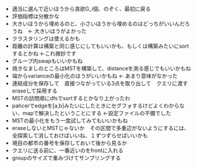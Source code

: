 - 適当に選んで近いほうから貪欲G_i個、のぞく、最初に戻る
- 評価指標は分散かな
- 大きいほうから埋めるのと、小さいほうから埋めるのはどっちがいいんだろうね　<- 大きいほうがよかった
- クラスタリングは使えるかも
- 距離の計算は構築と同じ感じにしてもいいかも、もしくは構築みたいにsortするとかね <-これ微妙です
- グループ内swapもいいかもね
- 焼きなましのところはMSTを構築して、distanceを測る感じでもいいかもね
- 端からvarianceの最小化のほうがいいかもね <- あまり意味がなかった
- 連結成分を保存して　直接つながっている3点を取り出して　クエリに渡す　eraseして採用する
- MSTの訪問順にdfsでsortするとかなり上がったわ
- pahcerでedgeを[a,b]みたいにしたときにセグフォするけどよくわからない、mapで解決したということにする <-設定ファイルの不備でした
- MSTの最小化をもう一度試してみてもいいかもね
- eraseしないとMSTじゃないか　その区間で多重辺がないようにするには、全探索して消しておけばいいね、１ずつずらせばいいかも
- 境目の都市の番号を保存しておいて後から見るか
- クエリに送る前に、一番近いのをfrontに入れる
- groupのサイズで重みづけてサンプリングする
